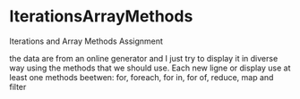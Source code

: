 # IterationsArrayMethods
Iterations and Array Methods Assignment

the data are from an online generator and I just try to display it in diverse way using the methods that we should use.
Each new ligne or display use at least one methods beetwen: for, foreach, for in, for of, reduce, map and filter
